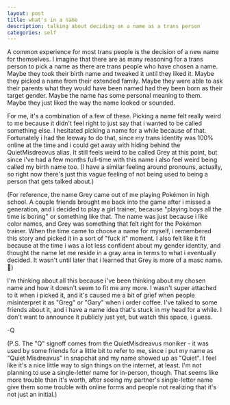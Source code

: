 ```yaml
---
layout: post
title: what's in a name
description: talking about deciding on a name as a trans person
categories: self
---
```


A common experience for most trans people is the decision of a new name for themselves.  I imagine
that there are as many reasoning for a trans person to pick a name as there are trans people who
have chosen a name.  Maybe they took their birth name and tweaked it until they liked it.  Maybe
they picked a name from their extended family.  Maybe they were able to ask their parents what they
would have been named had they been born as their target gender.  Maybe the name has some personal
meaning to them.  Maybe they just liked the way the name looked or sounded.

For me, it's a combination of a few of these.  Picking a name felt really weird to me because it
didn't feel right to just say that i wanted to be called something else.  I hesitated picking a name
for a while because of that.  Fortunately i had the leeway to do that, since my trans identity was
100% online at the time and i could get away with hiding behind the QuietMisdreavus alias.  It still
feels weird to be called Grey at this point, but since i've had a few months full-time with this
name i also feel weird being called my birth name too.  (I have a similar feeling around pronouns,
actually, so right now there's just this vague feeling of not being used to being a person that gets
talked about.)

(For reference, the name Grey came out of me playing Pokémon in high school.  A couple friends
brought me back into the game after i missed a generation, and i decided to play a girl trainer,
because "playing boys all the time is boring" or something like that.  The name was just because i
like color names, and Grey was something that felt right for the Pokémon trainer.  When the time
came to choose a name for myself, i remembered this story and picked it in a sort of "fuck it"
moment.  I also felt like it fit because at the time i was a lot less confident about my gender
identity, and thought the name let me reside in a gray area in terms to what i eventually decided.
It wasn't until later that i learned that Grey is more of a masc name. :shrug:)

I'm thinking about all this because i've been thinking about my chosen name and how it doesn't seem
to fit me any more.  I wasn't super attached to it when i picked it, and it's caused me a bit of
grief when people misinterpret it as "Greg" or "Gary" when i order coffee.  I've talked to some
friends about it, and i have a name idea that's stuck in my head for a while.  I don't want to
announce it publicly just yet, but watch this space, i guess.

-Q

(P.S. The "Q" signoff comes from the QuietMisdreavus moniker - it was used by some friends for a
little bit to refer to me, since i put my name as "Quiet Misdreavus" in snapchat and my name showed
up as "Quiet".  I feel like it's a nice little way to sign things on the internet, at least.  I'm
not planning to use a single-letter name for in-person, though.  That seems like more trouble than
it's worth, after seeing my partner's single-letter name give them some trouble with online forms
and people not realizing that it's not just an initial.)
